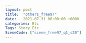 ```yaml
---
layout: post
title:  "others_free97"
date:   2021-07-31 06:00:00 +0000
categories: Etc
Tags: Story Etc
SceneCode: ["scene_free97_q1_s20"]
---
```

